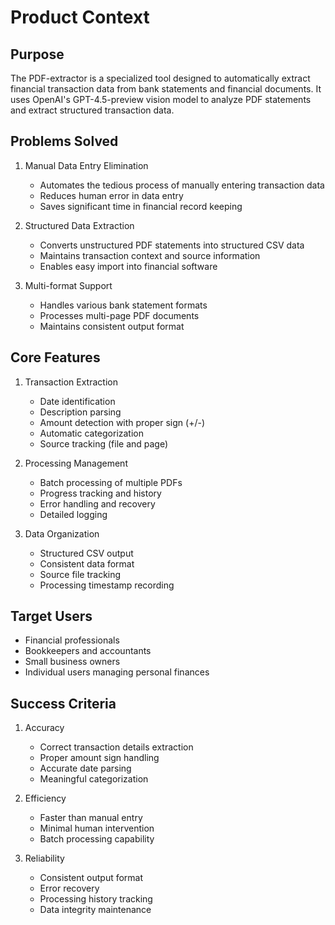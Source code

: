 # Product Context

## Purpose
The PDF-extractor is a specialized tool designed to automatically extract financial transaction data from bank statements and financial documents. It uses OpenAI's GPT-4.5-preview vision model to analyze PDF statements and extract structured transaction data.

## Problems Solved
1. Manual Data Entry Elimination
   - Automates the tedious process of manually entering transaction data
   - Reduces human error in data entry
   - Saves significant time in financial record keeping

2. Structured Data Extraction
   - Converts unstructured PDF statements into structured CSV data
   - Maintains transaction context and source information
   - Enables easy import into financial software

3. Multi-format Support
   - Handles various bank statement formats
   - Processes multi-page PDF documents
   - Maintains consistent output format

## Core Features
1. Transaction Extraction
   - Date identification
   - Description parsing
   - Amount detection with proper sign (+/-)
   - Automatic categorization
   - Source tracking (file and page)

2. Processing Management
   - Batch processing of multiple PDFs
   - Progress tracking and history
   - Error handling and recovery
   - Detailed logging

3. Data Organization
   - Structured CSV output
   - Consistent data format
   - Source file tracking
   - Processing timestamp recording

## Target Users
- Financial professionals
- Bookkeepers and accountants
- Small business owners
- Individual users managing personal finances

## Success Criteria
1. Accuracy
   - Correct transaction details extraction
   - Proper amount sign handling
   - Accurate date parsing
   - Meaningful categorization

2. Efficiency
   - Faster than manual entry
   - Minimal human intervention
   - Batch processing capability

3. Reliability
   - Consistent output format
   - Error recovery
   - Processing history tracking
   - Data integrity maintenance 